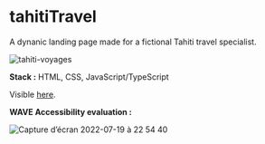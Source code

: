 # tahitiTravel
A dynanic landing page made for a fictional Tahiti travel specialist.

![tahiti-voyages](https://user-images.githubusercontent.com/94392055/180058257-dc964485-a86a-46a6-8f7f-0986b7ce90ad.png)


**Stack :** HTML, CSS, JavaScript/TypeScript

Visible [here](https://fabiandeneuville.github.io/tahitiVoyages/).

**WAVE Accessibility evaluation :**

![Capture d’écran 2022-07-19 à 22 54 40](https://user-images.githubusercontent.com/94392055/179846801-556211b6-ee93-4288-abe6-c1077e2d33a0.png)
